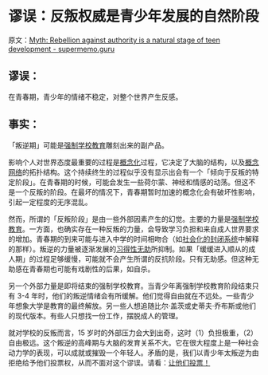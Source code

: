 # 谬误：反叛权威是青少年发展的自然阶段

原文：[Myth: Rebellion against authority is a natural stage of teen development - supermemo.guru](https://supermemo.guru/wiki/Myth:_Rebellion_against_authority_is_a_natural_stage_of_teen_development)

## 谬误：

在青春期，青少年的情绪不稳定，对整个世界产生反感。

## 事实：

「叛逆期」可能是[强制学校教育](https://supermemo.guru/wiki/Compulsory_schooling)雕刻出来的副产品。

影响个人对世界态度最重要的过程是[概念化](https://supermemo.guru/wiki/Conceptualization)过程，它决定了大脑的结构，以及[概念网络](https://supermemo.guru/wiki/Concept_network)的拓扑结构。这个持续终生的过程似乎没有显示出会有一个「倾向于反叛的特定阶段」。在青春期的时候，可能会发生一些荷尔蒙、神经和情感的动荡。但这不是一个反叛的阶段。在最坏的情况下，青春期暂时加速的概念化会有破坏性影响，引起一定程度的无序混乱。

然而，所谓的「反叛阶段」是由一些外部因素产生的幻觉。主要的力量是[强制学校教育](https://supermemo.guru/wiki/Compulsory_schooling)。一方面，也确实存在一种反叛的力量，会导致学习负担和来自成人世界要求的增加。青春期的到来可能与进入中学的时间相吻合（如[社会化的封闭系统](https://supermemo.guru/wiki/Closed_systems_of_socialization)中解释的那样）。叛逆的力量被逐渐发展的[习得性无助](https://supermemo.guru/wiki/Learned_helplessness)所抑制。如果「缓缓进入顺从的成人期」的过程足够缓慢，可能就不会产生所谓的反抗阶段。只有无助感。但这种无助感在青春期也可能有戏剧性的后果，如自杀。

另一个外部力量是即将结束的强制学校教育。当青少年离强制学校教育阶段结束只有 3-4 年时，他们的叛逆情绪会有所缓解。他们觉得自由就在不远处。一些青少年想象大学是教育的最终解放。另一些人想追随比尔·盖茨或史蒂夫·乔布斯或他们的现代版本。有些人只想找一份工作，摆脱成人的管理。

就对学校的反叛而言，15 岁时的外部压力会大到出奇，这时（1）负担极重，（2）自由极远。这个叛逆的高峰期与大脑的发育关系不大。它在很大程度上是一种社会动力学的表现，可以成就或摧毁一个年轻人。矛盾的是，我们以青少年太叛逆为由拒绝给予他们投票权，从而不面对这个谬误。请看：[让他们投票！](https://www.vox.com/future-perfect/2019/9/10/20835327/voting-age-youth-rights-kids-vote)
